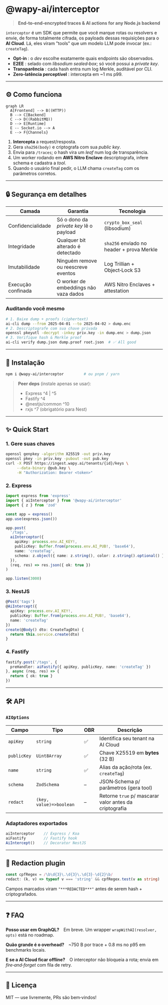 # @wapy-ai/interceptor

> **End‑to‑end‑encrypted traces & AI actions for any Node.js backend**

`interceptor` é um SDK que permite que você marque rotas ou resolvers e envie, de forma totalmente cifrada, os payloads dessas requisições para o **AI Cloud**. Lá, eles viram "tools" que um modelo LLM pode invocar (ex.: `createTag`). 

- **Opt‑in** : o _dev_ escolhe exatamente quais endpoints são observados.
- **E2EE** : selado com _libsodium sealed‑box_; só você possui a *private key*.
- **Transparência** : cada hash entra num log Merkle, auditável por CLI.
- **Zero‑latência perceptível** : intercepta em ~1 ms p99.

---

## ⚙️ Como funciona

```mermaid
graph LR
  A[Frontend] --> B((HTTP))
  B --> C[Backend]
  C --> D((RabbitMQ))
  D --> E[Runtime]
  E -- Socket.io --> A
  E --> F{Channels}
```
1. **Intercepta** a request/resposta.
2. Gera `sha256(body)` e criptografa com sua _public key_.
3. Envia para `/traces`; o hash vira um *leaf* num log de transparência.
4. Um worker rodando em **AWS Nitro Enclave** descriptografa, infere schema e cadastra a _tool_.
5. Quando o usuário final pedir, o LLM chama `createTag` com os parâmetros corretos.

---

## 🔒 Segurança em detalhes

| Camada | Garantia | Tecnologia |
|--------|----------|------------|
| Confidencialidade | Só o dono da *private key* lê o payload | `crypto_box_seal` (libsodium) |
| Integridade | Qualquer bit alterado é detectado | `sha256` enviado no header + prova Merkle |
| Imutabilidade | Ninguém remove ou reescreve eventos | Log Trillian + Object‑Lock S3 |
| Execução confinada | O worker de embeddings não vaza dados | AWS Nitro Enclaves + attestation |

### Auditando você mesmo

```bash
# 1. Baixe dump + proofs (ciphertext)
ai-cli dump --from 2025-04-01 --to 2025-04-02 > dump.enc
# 2. Descriptografe com sua chave privada
openssl pkeyutl -decrypt -inkey priv.key -in dump.enc > dump.json
# 3. Verifique hash & Merkle proof
ai-cli verify dump.json dump.proof root.json  # ✅ All good
```

---

## 🚀 Instalação

```bash
npm i @wapy-ai/interceptor         # ou pnpm / yarn
```

> **Peer deps** (instale apenas se usar):
> * Express ^4 | ^5
> * Fastify ^4
> * @nestjs/common ^10
> * rxjs ^7 (obrigatório para Nest)

---

## ✨ Quick Start

### 1. Gere suas chaves

```bash
openssl genpkey -algorithm X25519 -out priv.key
openssl pkey -in priv.key -pubout -out pub.key
curl -X POST https://ingest.wapy.ai/tenants/{id}/keys \
     --data-binary @pub.key \
     -H "Authorization: Bearer <token>"
```

### 2. Express

```ts
import express from 'express'
import { aiInterceptor } from '@wapy-ai/interceptor'
import { z } from 'zod'

const app = express()
app.use(express.json())

app.post(
  '/tags',
  aiInterceptor({
    apiKey: process.env.AI_KEY!,
    publicKey: Buffer.from(process.env.AI_PUB!, 'base64'),
    name: 'createTag',
    schema: z.object({ name: z.string(), color: z.string().optional() })
  }),
  (req, res) => res.json({ ok: true })
)

app.listen(3000)
```

### 3. NestJS

```ts
@Post('tags')
@AiIntercept({
  apiKey: process.env.AI_KEY!,
  publicKey: Buffer.from(process.env.AI_PUB!, 'base64'),
  name: 'createTag'
})
create(@Body() dto: CreateTagDto) {
  return this.service.create(dto)
}
```

### 4. Fastify

```ts
fastify.post('/tags', {
  preHandler: aiFastify({ apiKey, publicKey, name: 'createTag' })
}, async (req, res) => {
  return { ok: true }
})
```

---

## 🛠️ API

### `AIOptions`
| Campo | Tipo | OBR | Descrição |
|-------|------|-----|-----------|
| `apiKey` | `string` | ✅ | Identifica seu tenant na AI Cloud |
| `publicKey` | `Uint8Array` | ✅ | Chave X25519 em **bytes** (32 B) |
| `name` | `string` | ✅ | Alias da ação/rota (ex. `createTag`) |
| `schema` | `ZodSchema` | – | JSON‑Schema p/ parâmetros (gera tool) |
| `redact` | `(key, value)=>boolean` | – | Retorne `true` p/ mascarar valor antes da criptografia |

### Adaptadores exportados
```ts
aiInterceptor    // Express / Koa
aiFastify        // Fastify hook
AiIntercept()    // Decorator NestJS
```

---

## 🧹 Redaction plugin

```ts
const cpfRegex = /\b\d{3}\.\d{3}\.\d{3}-\d{2}\b/
redact: (k, v) => typeof v === 'string' && cpfRegex.test(v as string)
```
Campos marcados viram `"***REDACTED***"` antes de serem hash + criptografados.

---

## ❓ FAQ

**Posso usar em GraphQL?** Em breve. Um wrapper `wrapWithAI(resolver, opts)` está no roadmap.

**Quão grande é o overhead?** ~750 B por trace + 0.8 ms no p95 em benchmarks locais.

**E se a AI Cloud ficar offline?** O interceptor não bloqueia a rota; envia em _fire‑and‑forget_ com fila de retry.

---

## 📜 Licença

MIT — use livremente, PRs são bem‑vindos!

